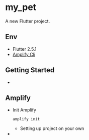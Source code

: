 # my_pet

A new Flutter project.

## Env
- Flutter 2.5.1
- [Amplify Cli](https://docs.amplify.aws/star)


## Getting Started
- 


## Amplify

- Init Amplify
    ```
    amplify init
    ```
    * Setting up project on your own
- 